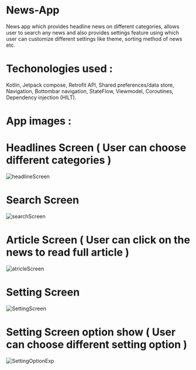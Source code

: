 # News-App
News app which provides headline news on different categories, allows user to search any news and also provides settings feature using which user can customize different settings like theme, sorting method of news etc.


# Techonologies used :
Kotlin, Jetpack compose, Retrofit API, Shared preferences/data store, Navigation, Bottombar navigation, StateFlow, Viewmodel, Coroutines, Dependency injection (HILT).

# App images :

# Headlines Screen ( User can choose different categories )

![headlineScreen](https://github.com/user-attachments/assets/55ce9e9e-7d96-43f2-9237-2f789360a588)


# Search Screen

![searchScreen](https://github.com/user-attachments/assets/427343e4-d9b4-472d-b2e5-6a5dbf3b0bb2)

# Article Screen ( User can click on the news to read full article )

 ![atricleScreen](https://github.com/user-attachments/assets/e641acad-6b28-415a-8d66-262e1e2faab8)

# Setting Screen

![SettingScreen](https://github.com/user-attachments/assets/e9455af8-961c-4cf1-b09d-89de8d53fc86)

# Setting Screen option show ( User can choose different setting option )

![SettingOptionExp](https://github.com/user-attachments/assets/58a2f59a-c31b-456b-8072-7227f9d101a1)

